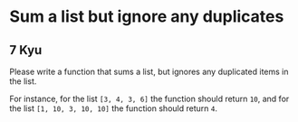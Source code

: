 # Sum a list but ignore any duplicates
## 7 Kyu

Please write a function that sums a list, but ignores any duplicated items in the list.

For instance, for the list ```[3, 4, 3, 6]``` the function should return ```10```,
and for the list ```[1, 10, 3, 10, 10]``` the function should return ```4```.

